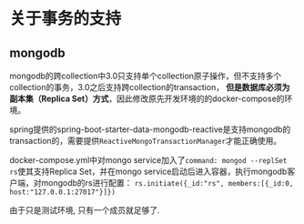 # 关于事务的支持

## mongodb

mongodb的跨collection中3.0只支持单个collection原子操作，但不支持多个collection的事务，3.0之后支持跨collection的transaction，
**但是数据库必须为副本集（Replica Set）方式**，因此修改原先开发环境的的docker-compose的环境。

spring提供的spring-boot-starter-data-mongodb-reactive是支持mongodb的transaction的，需要提供`ReactiveMongoTransactionManager`才能正确使用。

docker-compose.yml中对mongo service加入了`command: mongod --replSet rs`使其支持Replica Set，并在mongo service启动后进入容器，执行mongodb客户端，对mongodb的rs进行配置：
`rs.initiate({_id:"rs", members:[{_id:0, host:"127.0.0.1:27017"}]})`

由于只是测试环境, 只有一个成员就足够了.